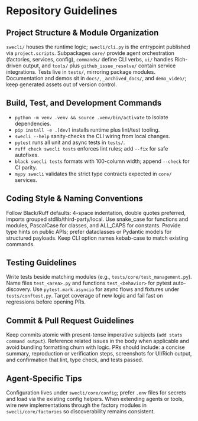 # Repository Guidelines

## Project Structure & Module Organization
`swecli/` houses the runtime logic; `swecli/cli.py` is the entrypoint published via `project.scripts`. Subpackages `core/` provide agent orchestration (factories, services, config), `commands/` define CLI verbs, `ui/` handles Rich-driven output, and `tools/` plus `github_issue_resolve/` contain service integrations. Tests live in `tests/`, mirroring package modules. Documentation and demos sit in `docs/`, `_archived_docs/`, and `demo_video/`; keep generated assets out of version control.

## Build, Test, and Development Commands
- `python -m venv .venv && source .venv/bin/activate` to isolate dependencies.
- `pip install -e .[dev]` installs runtime plus lint/test tooling.
- `swecli --help` sanity-checks the CLI wiring from local changes.
- `pytest` runs all unit and async tests in `tests/`.
- `ruff check swecli tests` enforces lint rules; add `--fix` for safe autofixes.
- `black swecli tests` formats with 100-column width; append `--check` for CI parity.
- `mypy swecli` validates the strict type contracts expected in `core/` services.

## Coding Style & Naming Conventions
Follow Black/Ruff defaults: 4-space indentation, double quotes preferred, imports grouped stdlib/third-party/local. Use snake_case for functions and modules, PascalCase for classes, and ALL_CAPS for constants. Provide type hints on public APIs; prefer dataclasses or Pydantic models for structured payloads. Keep CLI option names kebab-case to match existing commands.

## Testing Guidelines
Write tests beside matching modules (e.g., `tests/core/test_management.py`). Name files `test_<area>.py` and functions `test_<behavior>` for pytest auto-discovery. Use `pytest.mark.asyncio` for async flows and fixtures under `tests/conftest.py`. Target coverage of new logic and fail fast on regressions before opening PRs.

## Commit & Pull Request Guidelines
Keep commits atomic with present-tense imperative subjects (`add stats command output`). Reference related issues in the body when applicable and avoid bundling formatting churn with logic. PRs should include: a concise summary, reproduction or verification steps, screenshots for UI/Rich output, and confirmation that lint, type check, and tests passed.

## Agent-Specific Tips
Configuration lives under `swecli/core/config`; prefer `.env` files for secrets and load via the existing config helpers. When extending agents or tools, wire new implementations through the factory modules in `swecli/core/factories` so discoverability remains consistent.
